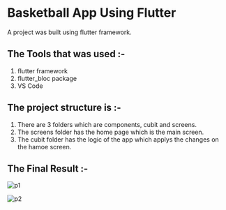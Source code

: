 # Basketball App Using Flutter  

A project was built using flutter framework.  

## The Tools that was used :-  

1) flutter framework  
2) flutter_bloc package   
3) VS Code  

## The project structure is :-  

1) There are 3 folders which are components, cubit and screens.  
2) The screens folder has the home page which is the main screen.  
3) The cubit folder has the logic of the app which applys the changes on the hamoe screen.  

## The Final Result :-  

![p1](https://user-images.githubusercontent.com/74355967/231251527-61cb27c7-33cc-4ff2-aa5f-019015ede68b.png)  

![p2](https://user-images.githubusercontent.com/74355967/231251561-aafff530-5821-4349-8033-246a9d83ab86.png)
